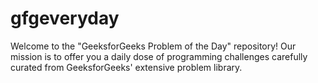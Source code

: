 # gfgeveryday
Welcome to the "GeeksforGeeks Problem of the Day" repository! Our mission is to offer you a daily dose of programming challenges carefully curated from GeeksforGeeks' extensive problem library. 
